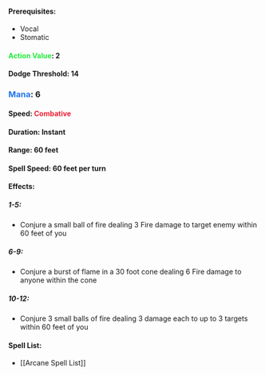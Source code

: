 #### Prerequisites: 
- Vocal
- Stomatic
#### <span style="font-weight:bold;color:rgb(33, 235, 60)">Action Value</span>: 2
#### Dodge Threshold: 14
### <span style="font-weight:bold;color:rgb(33, 117, 235)">Mana</span>: 6
#### Speed: <span style="font-weight:bold; color:rgb(235, 33, 53)">Combative</span>
#### Duration: Instant
#### Range: 60 feet
#### Spell Speed: 60 feet per turn
#### Effects:
##### 1-5: 
- Conjure a small ball of fire dealing 3 Fire damage to target enemy within 60 feet of you
##### 6-9:
- Conjure a burst of flame in a 30 foot cone dealing 6 Fire damage to anyone within the cone
##### 10-12:
- Conjure 3 small balls of fire dealing 3 damage each to up to 3 targets within 60 feet of you
#### Spell List: 
- [[Arcane Spell List]]
